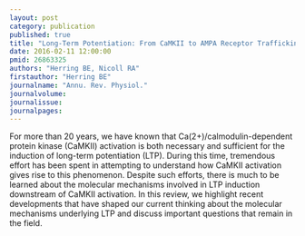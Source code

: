 ```yaml
---
layout: post
category: publication
published: true
title: "Long-Term Potentiation: From CaMKII to AMPA Receptor Trafficking."
date: 2016-02-11 12:00:00
pmid: 26863325
authors: "Herring BE, Nicoll RA"
firstauthor: "Herring BE"
journalname: "Annu. Rev. Physiol."
journalvolume: 
journalissue: 
journalpages: 
---
```


For more than 20 years, we have known that Ca(2+)/calmodulin-dependent protein kinase (CaMKII) activation is both necessary and sufficient for the induction of long-term potentiation (LTP). During this time, tremendous effort has been spent in attempting to understand how CaMKII activation gives rise to this phenomenon. Despite such efforts, there is much to be learned about the molecular mechanisms involved in LTP induction downstream of CaMKII activation. In this review, we highlight recent developments that have shaped our current thinking about the molecular mechanisms underlying LTP and discuss important questions that remain in the field.

